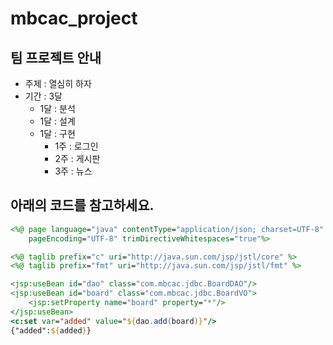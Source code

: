 # mbcac_project
## 팀 프로젝트 안내
* 주제 : 열심히 하자
* 기간 : 3달
   + 1달 : 분석
   + 1달 : 설계
   + 1달 : 구현
      - 1주 : 로그인
      - 2주 : 게시판
      - 3주 : 뉴스
        
## 아래의 코드를 참고하세요.
```jsp
<%@ page language="java" contentType="application/json; charset=UTF-8"
    pageEncoding="UTF-8" trimDirectiveWhitespaces="true"%>

<%@ taglib prefix="c" uri="http://java.sun.com/jsp/jstl/core" %>
<%@ taglib prefix="fmt" uri="http://java.sun.com/jsp/jstl/fmt" %>

<jsp:useBean id="dao" class="com.mbcac.jdbc.BoardDAO"/>
<jsp:useBean id="board" class="com.mbcac.jdbc.BoardVO">
	<jsp:setProperty name="board" property="*"/>
</jsp:useBean>
<c:set var="added" value="${dao.add(board)}"/>
{"added":${added}}
```
